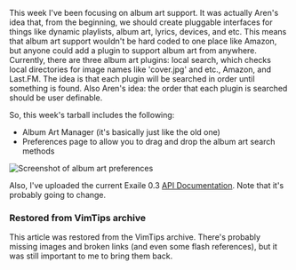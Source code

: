 <!-- :metadata:

title: Exaile 0.3 Roundup for October 29, 2008
tags: Exaile
published: 2008-10-29T18:28:29-0700
summary:

This week I've been focusing on album art support.  It was actually Aren's idea
that, from the beginning, we should create pluggable interfaces for things like
dynamic playlists, album art, lyrics, devices, and etc.  This means that album
art support wouldn't be hard coded to one place like Amazon, but anyone could
add a plugin to support album art from anywhere.  Currently, there are three
album art plugins:  local search, which checks local directories for image
names like 'cover.jpg' and etc., Amazon, and Last.FM.  The idea is that each
plugin will be searched in order until something is found.  Also Aren's idea:
the order that each plugin is searched should be user definable...

-->

<p>This week I've been focusing on album art support.  It was actually Aren's
idea that, from the beginning, we should create pluggable interfaces for things
like dynamic playlists, album art, lyrics, devices, and etc.  This means that
album art support wouldn't be hard coded to one place like Amazon, but anyone
could add a plugin to support album art from anywhere.  Currently, there are
three album art plugins:  local search, which checks local directories for
image names like 'cover.jpg' and etc., Amazon, and Last.FM.  The idea is that
each plugin will be searched in order until something is found.  Also Aren's
idea: the order that each plugin is searched should be user definable.</p>

<p>So, this week's tarball includes the following:</p>
 <p>
 <ul>
 <li>Album
Art Manager (it's basically just like the old one)</li>
 <li>Preferences page
to allow you to drag and drop the album art search methods</li>
 </ul>
</p>
 <p><img src='http://www.vimtips.org/media/images/screenie.jpg'
alt='Screenshot of album art preferences' border='0' /></p>
 <p>
 Also, I've
uploaded the current Exaile 0.3 <a href='http://www.exaile.org/doc'>API
Documentation</a>.  Note that it's probably going to change.
 </p>

<div class="restored-from-archive">
  <h3>Restored from VimTips archive</h3>
  <p>
  This article was restored from the VimTips archive. There's probably
  missing images and broken links (and even some flash references), but it
  was still important to me to bring them back.
  </p>
</div>
